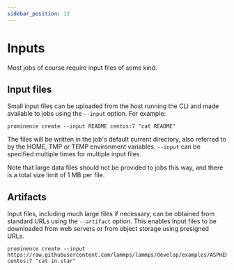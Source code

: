 ```yaml
---
sidebar_position: 12
---
```


# Inputs

Most jobs of course require input files of some kind.

## Input files

Small input files can be uploaded from the host running the CLI and made available to jobs using the `--input` option. For example:

```
prominence create --input README centos:7 "cat README"
```

The files will be written in the job's default current directory, also referred to by the HOME, TMP or TEMP environment variables. `--input` can be specified
multiple times for multiple input files.

Note that large data files should not be provided to jobs this way, and there is a total size limit of 1 MB per file.

## Artifacts

Input files, including much large files if necessary, can be obtained from standard URLs using the `--artifact` option. This enables input
files to be downloaded from web servers or from object storage using presigned URLs.

```
prominence create --input https://raw.githubusercontent.com/lammps/lammps/develop/examples/ASPHERE/star/in.star centos:7 "cat in.star"
```
